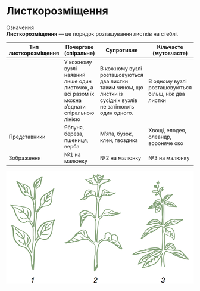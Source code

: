 
# Листкорозмiщення

<div class="eoz-wrap">
<span class="eoz">Означення</span>
<div class="eoz-text">
<b>Листкорозмiщення</b> — це порядок розташування листкiв на стеблi.
</div>
</div>

| Тип листкорозмiщення | Почергове (спiральне) | Супротивне | Кiльчасте (мутовчасте) |
| -- | -- | -- | -- |
| | У кожному вузлi наявний лише один листочок, а всi разом їх можна з’єднати спiральною лiнiєю | В кожному вузлi розташовуються два листки таким чином, що листки iз сусiднiх вузлiв не затiнюють один одного. | В одному вузлi розташовуються бiльш, нiж два листки |
| Представники | Яблуня, береза, пшениця, верба | М’ята, бузок, клен, гвоздика | Хвощi, елодея, олеандр, вороняче око|
| Зображення | №1 на малюнку | №2 на малюнку | №3 на малюнку |
![Зображення для таблиці](lystky.png)